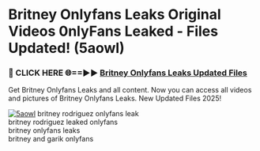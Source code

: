 # Britney Onlyfans Leaks Original Videos 0nlyFans Leaked - Files Updated! (5aowl)

<h3>🔴 CLICK HERE 🌐==►► <a href="https://tinyurl.com/2jnfzry5" rel="nofollow">Britney Onlyfans Leaks Updated Files</a></h3>

Get Britney Onlyfans Leaks and all content. Now you can access all videos and pictures of Britney Onlyfans Leaks. New Updated Files 2025!

[![5aowl](https://i.imgur.com/GyGTBgg.gif)](https://tinyurl.com/2jnfzry5)
britney rodriguez onlyfans leak<br>
britney rodriguez leaked onlyfans<br>
britney onlyfans leaks<br>
britney and garik onlyfans